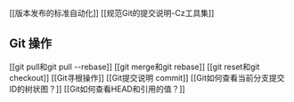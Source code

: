 [[版本发布的标准自动化]]
[[规范Git的提交说明-Cz工具集]]

## Git 操作
[[git pull和git pull --rebase]]
[[git merge和git rebase]]
[[git reset和git checkout]]
[[Git寻根操作]]
[[Git提交说明 commit]]
[[Git如何查看当前分支提交ID的树状图？]]
[[Git如何查看HEAD和引用的值？]]